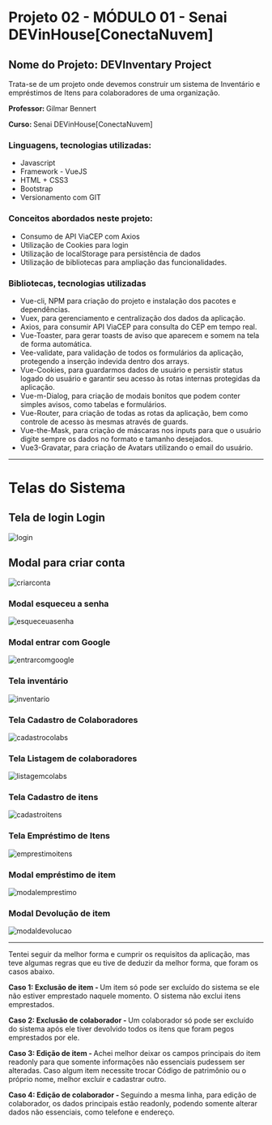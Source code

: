 
<h1>Projeto 02 - MÓDULO 01 - Senai DEVinHouse[ConectaNuvem]</h1>

<h2>Nome do Projeto: DEVInventary Project</h2>

<p>Trata-se de um projeto onde devemos construir um sistema de Inventário e empréstimos de Itens para colaboradores de uma organização.</p>

<p><strong>Professor: </strong>Gilmar Bennert<p>
<p><strong>Curso: </strong>Senai DEVinHouse[ConectaNuvem]</p>

<h3>Linguagens, tecnologias utilizadas:</h3>

<ul>
    <li>Javascript</li>
    <li>Framework - VueJS</li>
    <li>HTML + CSS3</li>
    <li>Bootstrap</li>
    <li>Versionamento com GIT</li>
</ul>

<h3>Conceitos abordados neste projeto: </h3>

<ul>
    <li>Consumo de API ViaCEP com Axios</li>
    <li>Utilização de Cookies para login</li>
    <li>Utilização de localStorage para persistência de dados</li>
    <li>Utilização de bibliotecas para ampliação das funcionalidades.</li>
</ul>

<h3>Bibliotecas, tecnologias utilizadas</h3>

<ul>
    <li>Vue-cli, NPM para criação do projeto e instalação dos pacotes e dependências.</li>
    <li>Vuex, para gerenciamento e centralização dos dados da aplicação.</li>
    <li>Axios, para consumir API ViaCEP para consulta do CEP em tempo real.</li>
    <li>Vue-Toaster, para gerar toasts de aviso que aparecem e somem na tela de forma automática.</li>
    <li>Vee-validate, para validação de todos os formulários da aplicação, protegendo a inserção indevida dentro dos arrays.</li>
    <li>Vue-Cookies, para guardarmos dados de usuário e persistir status logado do usuário e garantir seu acesso às rotas internas protegidas da aplicação.</li>
    <li>Vue-m-Dialog, para criação de modais bonitos que podem conter simples avisos, como tabelas e formulários.</li>
    <li>Vue-Router, para criação de todas as rotas da aplicação, bem como controle de acesso às mesmas através de guards.</li>
    <li>Vue-the-Mask, para criação de máscaras nos inputs para que o usuário digite sempre os dados no formato e tamanho desejados.</li>
    <li>Vue3-Gravatar, para criação de Avatars utilizando o email do usuário.</li>
</ul>


<hr>

<h1>Telas do Sistema</h1>


<h2>Tela de login Login</h2>

<img src="./prints/01-LOGIN.png" alt="login">

<h2>Modal para criar conta</h2>

<img src="./prints/02-Modal Cria Conta.png" alt="criarconta">

<h3>Modal esqueceu a senha</h3>

<img src="./prints/03-Modal esqueceu a senha.png" alt="esqueceuasenha">

<h3>Modal entrar com Google</h3>

<img src="./prints/04 - Modal entrar com google.png" alt="entrarcomgoogle">

<h3>Tela inventário</h3>

<img src="./prints/05 - tela Inventario.png" alt="inventario">

<h3>Tela Cadastro de Colaboradores</h3>

<img src="./prints/06 - Tela cadastro de colaboradores.png" alt="cadastrocolabs">

<h3>Tela Listagem de colaboradores</h3>

<img src="./prints/07 - Tela listagem de colaboradores.png" alt="listagemcolabs">

<h3>Tela Cadastro de itens</h3>

<img src="./prints/08 - Tela cadastro de itens.png" alt="cadastroitens">

<h3>Tela Empréstimo de Itens</h3>

<img src="./prints/09 - Tela empréstimo de itens.png" alt="emprestimoitens">

<h3>Modal empréstimo de item</h3>

<img src="./prints/10 - Modal empréstimo de item.png" alt="modalemprestimo">

<h3>Modal Devolução de item</h3>

<img src="./prints/11 - Modal devolução de item.png" alt="modaldevolucao">

<hr>

<p>Tentei seguir da melhor forma e cumprir os requisitos da aplicação, mas teve algumas regras que eu tive de deduzir da melhor forma, que foram os casos abaixo.</p>

<p><strong>Caso 1: Exclusão de item - </strong>Um item só pode ser excluído do sistema se ele não estiver emprestado naquele momento. O sistema não exclui itens emprestados.</p>
<p><strong>Caso 2: Exclusão de colaborador - </strong>Um colaborador só pode ser excluído do sistema após ele tiver devolvido todos os itens que foram pegos emprestados por ele. </p>
<p><strong>Caso 3: Edição de item - </strong>Achei melhor deixar os campos principais do item readonly para que somente informações não essenciais pudessem ser alteradas. Caso algum item necessite trocar Código de patrimônio ou o próprio nome, melhor excluir e cadastrar outro.</p>
<p><strong>Caso 4: Edição de colaborador - </strong>Seguindo a mesma linha, para edição de colaborador, os dados principais estão readonly, podendo somente alterar dados não essenciais, como telefone e endereço.</p>